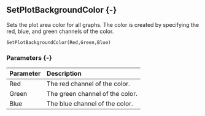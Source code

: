 ## SetPlotBackgroundColor {-}

Sets the plot area color for all graphs. The color is created by specifying the red, blue, and green channels of the color.

```{sql}
SetPlotBackgroundColor(Red,Green,Blue)
```

### Parameters {-}

Parameter | Description
| :-- | :-- |
Red | The red channel of the color.
Green | The green channel of the color.
Blue | The blue channel of the color.